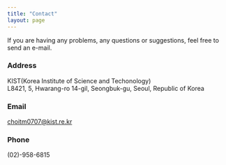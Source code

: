 ```yaml
---
title: "Contact"
layout: page
---
```


If you are having any problems, any questions or suggestions, feel free to send an e-mail.

### Address

KIST(Korea Institute of Science and Techonology) <br/>L8421, 5, Hwarang-ro 14-gil, Seongbuk-gu, Seoul, Republic of Korea

### Email

choitm0707@kist.re.kr

### Phone

(02)-958-6815